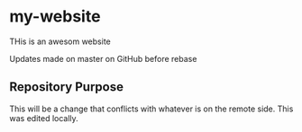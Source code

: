 # my-website

THis is an awesom website

Updates made on master on GitHub before rebase

## Repository Purpose

This will be a change that conflicts
with whatever is on the remote side.
This was edited locally.
